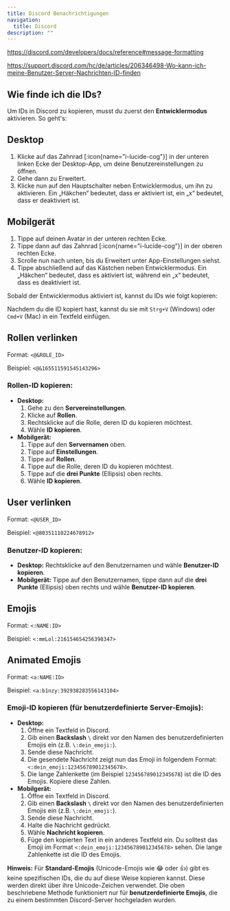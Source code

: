 ```yaml
---
title: Discord Benachrichtigungen
navigation:
  title: Discord
description: ""
---
```


<https://discord.com/developers/docs/reference#message-formatting>

<https://support.discord.com/hc/de/articles/206346498-Wo-kann-ich-meine-Benutzer-Server-Nachrichten-ID-finden>

## Wie finde ich die IDs?

Um IDs in Discord zu kopieren, musst du zuerst den **Entwicklermodus** aktivieren. So geht's:

## Desktop

1. Klicke auf das Zahnrad \[:icon{name="i-lucide-cog"}] in der unteren linken Ecke der Desktop-App, um deine Benutzereinstellungen zu öffnen.
2. Gehe dann zu Erweitert.
3. Klicke nun auf den Hauptschalter neben Entwicklermodus, um ihn zu aktivieren. Ein „Häkchen“ bedeutet, dass er aktiviert ist, ein „x“ bedeutet, dass er deaktiviert ist.

## Mobilgerät

1. Tippe auf deinen Avatar in der unteren rechten Ecke.
2. Tippe dann auf das Zahnrad \[:icon{name="i-lucide-cog"}] in der oberen rechten Ecke.
3. Scrolle nun nach unten, bis du Erweitert unter App-Einstellungen siehst.
4. Tippe abschließend auf das Kästchen neben Entwicklermodus. Ein „Häkchen“ bedeutet, dass es aktiviert ist, während ein „x“ bedeutet, dass es deaktiviert ist.

Sobald der Entwicklermodus aktiviert ist, kannst du IDs wie folgt kopieren:

Nachdem du die ID kopiert hast, kannst du sie mit `Strg+V` (Windows) oder `Cmd+V` (Mac) in ein Textfeld einfügen.

## Rollen verlinken

Format: `<@&ROLE_ID>`

Beispiel: `<@&165511591545143296>`

### Rollen-ID kopieren:

- **Desktop:**
  1. Gehe zu den **Servereinstellungen**.
  2. Klicke auf **Rollen**.
  3. Rechtsklicke auf die Rolle, deren ID du kopieren möchtest.
  4. Wähle **ID kopieren**.
- **Mobilgerät:**
  1. Tippe auf den **Servernamen** oben.
  2. Tippe auf **Einstellungen**.
  3. Tippe auf **Rollen**.
  4. Tippe auf die Rolle, deren ID du kopieren möchtest.
  5. Tippe auf die **drei Punkte** (Ellipsis) oben rechts.
  6. Wähle **ID kopieren**.

## User verlinken

Format: `<@USER_ID>`

Beispiel: `<@80351110224678912>`

### Benutzer-ID kopieren:

- **Desktop:** Rechtsklicke auf den Benutzernamen und wähle **Benutzer-ID kopieren**.
- **Mobilgerät:** Tippe auf den Benutzernamen, tippe dann auf die **drei Punkte** (Ellipsis) oben rechts und wähle **Benutzer-ID kopieren**.

## Emojis

Format: `<:NAME:ID>`

Beispiel: `<:mmLol:216154654256398347>`

## Animated Emojis

Format: `<a:NAME:ID>`

Beispiel: `<a:b1nzy:392938283556143104>`

### Emoji-ID kopieren (für benutzerdefinierte Server-Emojis):

- **Desktop:**
  1. Öffne ein Textfeld in Discord.
  2. Gib einen **Backslash** `\` direkt vor den Namen des benutzerdefinierten Emojis ein (z.B. `\:dein_emoji:`).
  3. Sende diese Nachricht.
  4. Die gesendete Nachricht zeigt nun das Emoji in folgendem Format: `<:dein_emoji:123456789012345678>`.
  5. Die lange Zahlenkette (im Beispiel `123456789012345678`) ist die ID des Emojis. Kopiere diese Zahlen.
- **Mobilgerät:**
  1. Öffne ein Textfeld in Discord.
  2. Gib einen **Backslash** `\` direkt vor den Namen des benutzerdefinierten Emojis ein (z.B. `\:dein_emoji:`).
  3. Sende diese Nachricht.
  4. Halte die Nachricht gedrückt.
  5. Wähle **Nachricht kopieren**.
  6. Füge den kopierten Text in ein anderes Textfeld ein. Du solltest das Emoji im Format `<:dein_emoji:123456789012345678>` sehen. Die lange Zahlenkette ist die ID des Emojis.

**Hinweis:** Für **Standard-Emojis** (Unicode-Emojis wie 😂 oder 👍) gibt es keine spezifischen IDs, die du auf diese Weise kopieren kannst. Diese werden direkt über ihre Unicode-Zeichen verwendet. Die oben beschriebene Methode funktioniert nur für **benutzerdefinierte Emojis**, die zu einem bestimmten Discord-Server hochgeladen wurden.
